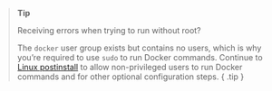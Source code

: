 > **Tip**
> 
> Receiving errors when trying to run without root?
>
> The `docker` user group exists but contains no users, which is why you’re required 
> to use `sudo` to run Docker commands. Continue to [Linux postinstall](/engine/install/linux-postinstall) 
> to allow non-privileged users to run Docker commands and for other optional configuration steps.
{ .tip }